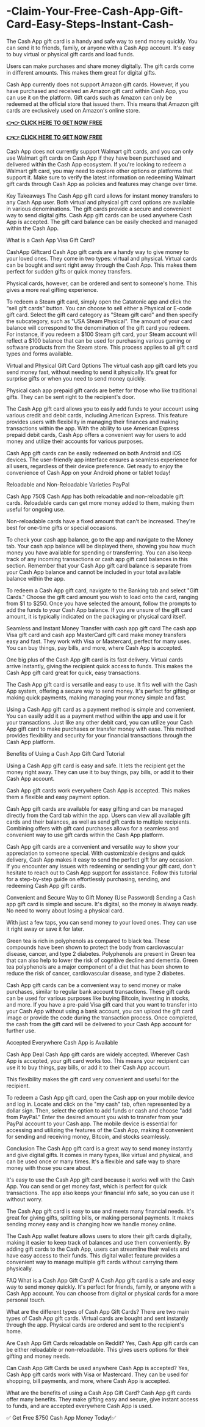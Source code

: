 # -Claim-Your-Free-Cash-App-Gift-Card-Easy-Steps-Instant-Cash-
The Cash App gift card is a handy and safe way to send money quickly. You can send it to friends, family, or anyone with a Cash App account. It's easy to buy virtual or physical gift cards and load funds.

Users can make purchases and share money digitally. The gift cards come in different amounts. This makes them great for digital gifts.

Cash App currently does not support Amazon gift cards. However, if you have purchased and received an Amazon gift card within Cash App, you can use it on the platform. Gift cards such as Amazon can only be redeemed at the official store that issued them. This means that Amazon gift cards are exclusively used on Amazon's online store.


**[👉👉 CLICK HERE TO GET NOW FREE](https://offer.tq24k.com/cashapp/)**


**[👉👉 CLICK HERE TO GET NOW FREE](https://offer.tq24k.com/all-gift-card/)**



Cash App does not currently support Walmart gift cards, and you can only use Walmart gift cards on Cash App if they have been purchased and delivered within the Cash App ecosystem. If you're looking to redeem a Walmart gift card, you may need to explore other options or platforms that support it. Make sure to verify the latest information on redeeming Walmart gift cards through Cash App as policies and features may change over time.

Key Takeaways The Cash App gift card allows for instant money transfers to any Cash App user. Both virtual and physical gift card options are available in various denominations. The gift cards provide a secure and convenient way to send digital gifts. Cash App gift cards can be used anywhere Cash App is accepted. The gift card balance can be easily checked and managed within the Cash App.

What is a Cash App Visa Gift Card?

CashApp Giftcard Cash App gift cards are a handy way to give money to your loved ones. They come in two types: virtual and physical. Virtual cards can be bought and sent right away through the Cash App. This makes them perfect for sudden gifts or quick money transfers.

Physical cards, however, can be ordered and sent to someone's home. This gives a more real gifting experience.

To redeem a Steam gift card, simply open the Catatonic app and click the “sell gift cards” button. You can choose to sell either a Physical or E-code gift card. Select the gift card category as "Steam gift card" and then specify the subcategory, such as "USA Steam Physical". The amount of your card balance will correspond to the denomination of the gift card you redeem. For instance, if you redeem a $100 Steam gift card, your Steam account will reflect a $100 balance that can be used for purchasing various gaming or software products from the Steam store. This process applies to all gift card types and forms available.

Virtual and Physical Gift Card Options The virtual cash app gift card lets you send money fast, without needing to send it physically. It's great for surprise gifts or when you need to send money quickly.

Physical cash app prepaid gift cards are better for those who like traditional gifts. They can be sent right to the recipient's door.

The Cash App gift card allows you to easily add funds to your account using various credit and debit cards, including American Express. This feature provides users with flexibility in managing their finances and making transactions within the app. With the ability to use American Express prepaid debit cards, Cash App offers a convenient way for users to add money and utilize their accounts for various purposes.

Cash App gift cards can be easily redeemed on both Android and iOS devices. The user-friendly app interface ensures a seamless experience for all users, regardless of their device preference. Get ready to enjoy the convenience of Cash App on your Android phone or tablet today!

Reloadable and Non-Reloadable Varieties PayPal

Cash App 750$ Cash App has both reloadable and non-reloadable gift cards. Reloadable cards can get more money added to them, making them useful for ongoing use.

Non-reloadable cards have a fixed amount that can't be increased. They're best for one-time gifts or special occasions.

To check your cash app balance, go to the app and navigate to the Money tab. Your cash app balance will be displayed there, showing you how much money you have available for spending or transferring. You can also keep track of any incoming transactions or cash app gift card balances in this section. Remember that your Cash App gift card balance is separate from your Cash App balance and cannot be included in your total available balance within the app.

To redeem a Cash App gift card, navigate to the Banking tab and select "Gift Cards." Choose the gift card amount you wish to load onto the card, ranging from $1 to $250. Once you have selected the amount, follow the prompts to add the funds to your Cash App balance. If you are unsure of the gift card amount, it is typically indicated on the packaging or physical card itself.

Seamless and Instant Money Transfer with cash app gift card The cash app Visa gift card and cash app MasterCard gift card make money transfers easy and fast. They work with Visa or Mastercard, perfect for many uses. You can buy things, pay bills, and more, where Cash App is accepted.

One big plus of the Cash App gift card is its fast delivery. Virtual cards arrive instantly, giving the recipient quick access to funds. This makes the Cash App gift card great for quick, easy transactions.

The Cash App gift card is versatile and easy to use. It fits well with the Cash App system, offering a secure way to send money. It's perfect for gifting or making quick payments, making managing your money simple and fast.

Using a Cash App gift card as a payment method is simple and convenient. You can easily add it as a payment method within the app and use it for your transactions. Just like any other debit card, you can utilize your Cash App gift card to make purchases or transfer money with ease. This method provides flexibility and security for your financial transactions through the Cash App platform.

Benefits of Using a Cash App Gift Card Tutorial

Using a Cash App gift card is easy and safe. It lets the recipient get the money right away. They can use it to buy things, pay bills, or add it to their Cash App account.

Cash App gift cards work everywhere Cash App is accepted. This makes them a flexible and easy payment option.

Cash App gift cards are available for easy gifting and can be managed directly from the Card tab within the app. Users can view all available gift cards and their balances, as well as send gift cards to multiple recipients. Combining offers with gift card purchases allows for a seamless and convenient way to use gift cards within the Cash App platform.

Cash App gift cards are a convenient and versatile way to show your appreciation to someone special. With customizable designs and quick delivery, Cash App makes it easy to send the perfect gift for any occasion. If you encounter any issues with redeeming or sending your gift card, don't hesitate to reach out to Cash App support for assistance. Follow this tutorial for a step-by-step guide on effortlessly purchasing, sending, and redeeming Cash App gift cards.

Convenient and Secure Way to Gift Money (Use Password) Sending a Cash app gift card is simple and secure. It's digital, so the money is always ready. No need to worry about losing a physical card.

With just a few taps, you can send money to your loved ones. They can use it right away or save it for later.

Green tea is rich in polyphenols as compared to black tea. These compounds have been shown to protect the body from cardiovascular disease, cancer, and type 2 diabetes. Polyphenols are present in Green tea that can also help to lower the risk of cognitive decline and dementia. Green tea polyphenols are a major component of a diet that has been shown to reduce the risk of cancer, cardiovascular disease, and type 2 diabetes.

Cash App gift cards can be a convenient way to send money or make purchases, similar to regular bank account transactions. These gift cards can be used for various purposes like buying Bitcoin, investing in stocks, and more. If you have a pre-paid Visa gift card that you want to transfer into your Cash App without using a bank account, you can upload the gift card image or provide the code during the transaction process. Once completed, the cash from the gift card will be delivered to your Cash App account for further use.

Accepted Everywhere Cash App is Available

Cash App Deal Cash App gift cards are widely accepted. Wherever Cash App is accepted, your gift card works too. This means your recipient can use it to buy things, pay bills, or add it to their Cash App account.

This flexibility makes the gift card very convenient and useful for the recipient.

To redeem a Cash App gift card, open the Cash app on your mobile device and log in. Locate and click on the "my cash" tab, often represented by a dollar sign. Then, select the option to add funds or cash and choose "add from PayPal." Enter the desired amount you wish to transfer from your PayPal account to your Cash app. The mobile device is essential for accessing and utilizing the features of the Cash App, making it convenient for sending and receiving money, Bitcoin, and stocks seamlessly.

Conclusion The Cash App gift card is a great way to send money instantly and give digital gifts. It comes in many types, like virtual and physical, and can be used once or many times. It's a flexible and safe way to share money with those you care about.

It's easy to use the Cash App gift card because it works well with the Cash App. You can send or get money fast, which is perfect for quick transactions. The app also keeps your financial info safe, so you can use it without worry.

The Cash App gift card is easy to use and meets many financial needs. It's great for giving gifts, splitting bills, or making personal payments. It makes sending money easy and is changing how we handle money online.

The Cash App wallet feature allows users to store their gift cards digitally, making it easier to keep track of balances and use them conveniently. By adding gift cards to the Cash App, users can streamline their wallets and have easy access to their funds. This digital wallet feature provides a convenient way to manage multiple gift cards without carrying them physically.

FAQ What is a Cash App Gift Card? A Cash App gift card is a safe and easy way to send money quickly. It's perfect for friends, family, or anyone with a Cash App account. You can choose from digital or physical cards for a more personal touch.

What are the different types of Cash App Gift Cards? There are two main types of Cash App gift cards. Virtual cards are bought and sent instantly through the app. Physical cards are ordered and sent to the recipient's home.

Are Cash App Gift Cards reloadable on Reddit? Yes, Cash App gift cards can be either reloadable or non-reloadable. This gives users options for their gifting and money needs.

Can Cash App Gift Cards be used anywhere Cash App is accepted? Yes, Cash App gift cards work with Visa or Mastercard. They can be used for shopping, bill payments, and more, where Cash App is accepted.

What are the benefits of using a Cash App Gift Card? Cash App gift cards offer many benefits. They make gifting easy and secure, give instant access to funds, and are accepted everywhere Cash App is used.

✅ Get Free $750 Cash App Money Today!✅
